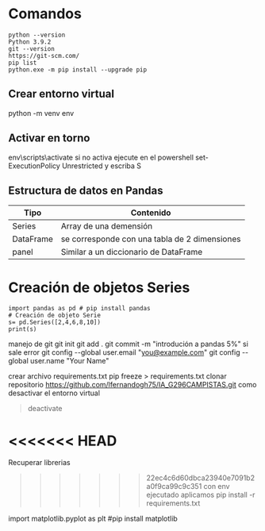 # Comandos
```
python --version
Python 3.9.2
git --version
https://git-scm.com/
pip list
python.exe -m pip install --upgrade pip
```
## Crear entorno virtual 
python -m venv env
## Activar en torno
env\scripts\activate
si no activa ejecute en el powershell
set-ExecutionPolicy Unrestricted
y escriba S

## Estructura de datos en Pandas
| Tipo      | Contenido                                     |
| --------- | --------------------------------------------- |
| Series    | Array de una demensión                        |
| DataFrame | se corresponde con una tabla de 2 dimensiones |
| panel     | Similar a un diccionario de DataFrame         |

# Creación de objetos Series
```
import pandas as pd # pip install pandas
# Creación de objeto Serie
s= pd.Series([2,4,6,8,10])
print(s)

```
manejo de git
git init
git add .
git commit -m "introdución a pandas 5%"
si sale error 
  git config --global user.email "you@example.com"
  git config --global user.name "Your Name"


  crear archivo requirements.txt
  pip freeze > requirements.txt
 clonar repositorio
 https://github.com/lfernandogh75/IA_G296CAMPISTAS.git
 como desactivar el entorno virtual
  >deactivate

<<<<<<< HEAD
=======
  Recuperar librerias
>>>>>>> 22ec4c6d60dbca23940e7091b2a0f9ca99c9c351
  con env ejecutado aplicamos
  pip install -r requirements.txt

import matplotlib.pyplot as plt #pip install matplotlib
